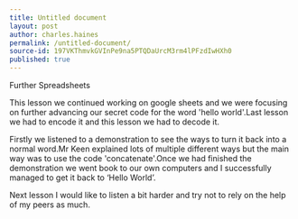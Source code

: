 ```yaml
---
title: Untitled document
layout: post
author: charles.haines
permalink: /untitled-document/
source-id: 197VKThmvkGVInPe9na5PTQDaUrcM3rm4lPFzdIwHXh0
published: true
---
```

Further Spreadsheets

This lesson we continued working on google sheets and we were focusing on further advancing our secret code for the word 'hello world'.Last lesson we had to encode it and this lesson we had to decode it.

Firstly we listened to a demonstration to see the ways to turn it back into a normal word.Mr Keen explained lots of multiple different ways but the main way was to use the code 'concatenate'.Once we had finished the demonstration we went book to our own computers and I successfully managed to get it back to ‘Hello World’.

Next lesson I would like to listen a bit harder and try not to rely on the help of my peers as much.


